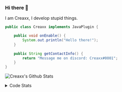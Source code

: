 ### Hi there 👋

I am Creaxx, I develop stupid things. 

```java
public class Creaxx implements JavaPlugin {

    public void onEnable() {
        System.out.println("Hello there!");
    }
    
    public String getContactInfo() {
        return "Message me on discord: Creaxx#0001";
    }
}
```

![Creaxx's Github Stats](https://github-readme-stats.vercel.app/api?username=CreaxxOG&show_icons=true&theme=dark&count_private=true)

<details>
  <summary>Code Stats</summary>

<!--START_SECTION:waka-->
![Code Time](http://img.shields.io/badge/Code%20Time-1%2C326%20hrs%2017%20mins-blue)

![Lines of code](https://img.shields.io/badge/From%20Hello%20World%20I%27ve%20Written-575.1%20thousand%20lines%20of%20code-blue)

**🐱 My GitHub Data** 

> 📦 66.4 kB Used in GitHub's Storage 
 > 
> 🏆 1,774 Contributions in the Year 2023
 > 
> 🚫 Not Opted to Hire
 > 
> 📜 4 Public Repositories 
 > 
> 🔑 2 Private Repositories 
 > 
**I'm a Night 🦉** 

```text
🌞 Morning                290 commits         ██░░░░░░░░░░░░░░░░░░░░░░░   06.93 % 
🌆 Daytime                1768 commits        ███████████░░░░░░░░░░░░░░   42.25 % 
🌃 Evening                2066 commits        ████████████░░░░░░░░░░░░░   49.37 % 
🌙 Night                  61 commits          ░░░░░░░░░░░░░░░░░░░░░░░░░   01.46 % 
```
📅 **I'm Most Productive on Saturday** 

```text
Monday                   487 commits         ███░░░░░░░░░░░░░░░░░░░░░░   11.64 % 
Tuesday                  590 commits         ████░░░░░░░░░░░░░░░░░░░░░   14.10 % 
Wednesday                600 commits         ████░░░░░░░░░░░░░░░░░░░░░   14.34 % 
Thursday                 664 commits         ████░░░░░░░░░░░░░░░░░░░░░   15.87 % 
Friday                   405 commits         ██░░░░░░░░░░░░░░░░░░░░░░░   09.68 % 
Saturday                 766 commits         █████░░░░░░░░░░░░░░░░░░░░   18.30 % 
Sunday                   673 commits         ████░░░░░░░░░░░░░░░░░░░░░   16.08 % 
```


📊 **This Week I Spent My Time On** 

```text
💬 Programming Languages: 
Java                     27 hrs 17 mins      █████████████████░░░░░░░░   67.45 % 
Kotlin                   6 hrs 39 mins       ████░░░░░░░░░░░░░░░░░░░░░   16.45 % 
HTML                     4 hrs 26 mins       ███░░░░░░░░░░░░░░░░░░░░░░   10.98 % 
XML                      1 hr 11 mins        █░░░░░░░░░░░░░░░░░░░░░░░░   02.96 % 
Properties               17 mins             ░░░░░░░░░░░░░░░░░░░░░░░░░   00.70 % 

🔥 Editors: 
IntelliJ                 40 hrs 28 mins      █████████████████████████   100.00 % 
```

**I Mostly Code in Java** 

```text
Java                     55 repos            ███████████████████░░░░░░   77.46 % 
Kotlin                   10 repos            ████░░░░░░░░░░░░░░░░░░░░░   14.08 % 
TypeScript               3 repos             █░░░░░░░░░░░░░░░░░░░░░░░░   04.23 % 
CSS                      2 repos             █░░░░░░░░░░░░░░░░░░░░░░░░   02.82 % 
EJS                      1 repo              ░░░░░░░░░░░░░░░░░░░░░░░░░   01.41 % 
```




 Last Updated on 10/06/2023 12:32:15 UTC
<!--END_SECTION:waka-->
</details>
